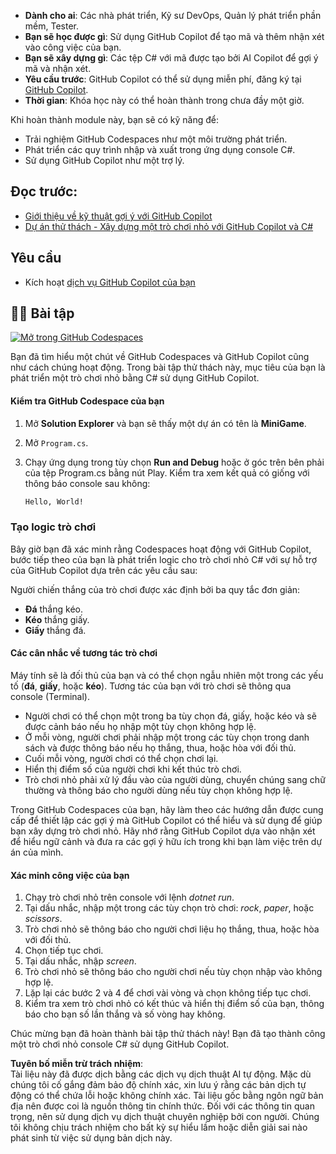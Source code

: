 - **Dành cho ai**: Các nhà phát triển, Kỹ sư DevOps, Quản lý phát triển phần mềm, Tester.
- **Bạn sẽ học được gì**: Sử dụng GitHub Copilot để tạo mã và thêm nhận xét vào công việc của bạn.
- **Bạn sẽ xây dựng gì**: Các tệp C# với mã được tạo bởi AI Copilot để gợi ý mã và nhận xét.
- **Yêu cầu trước**: GitHub Copilot có thể sử dụng miễn phí, đăng ký tại [GitHub Copilot](https://gh.io/copilot).
- **Thời gian**: Khóa học này có thể hoàn thành trong chưa đầy một giờ.

Khi hoàn thành module này, bạn sẽ có kỹ năng để:

- Trải nghiệm GitHub Codespaces như một môi trường phát triển.
- Phát triển các quy trình nhập và xuất trong ứng dụng console C#.
- Sử dụng GitHub Copilot như một trợ lý.

## Đọc trước:
- [Giới thiệu về kỹ thuật gợi ý với GitHub Copilot](https://learn.microsoft.com/training/modules/introduction-prompt-engineering-with-github-copilot/)
- [Dự án thử thách - Xây dựng một trò chơi nhỏ với GitHub Copilot và C#](https://learn.microsoft.com/training/modules/challenge-project-create-mini-game-with-copilot-dotnet/)

## Yêu cầu

- Kích hoạt [dịch vụ GitHub Copilot của bạn](https://github.com/github-copilot/signup)

## 💪🏽 Bài tập

[![Mở trong GitHub Codespaces](https://github.com/codespaces/badge.svg)](https://codespaces.new/microsoft/mastering-github-copilot-for-dotnet-csharp-developers?devcontainer_path=.devcontainer%2Fmini-game%2Fdevcontainer.json)

Bạn đã tìm hiểu một chút về GitHub Codespaces và GitHub Copilot cũng như cách chúng hoạt động. Trong bài tập thử thách này, mục tiêu của bạn là phát triển một trò chơi nhỏ bằng C# sử dụng GitHub Copilot.

#### Kiểm tra GitHub Codespace của bạn

1. Mở **Solution Explorer** và bạn sẽ thấy một dự án có tên là **MiniGame**.
1. Mở `Program.cs`.

1. Chạy ứng dụng trong tùy chọn **Run and Debug** hoặc ở góc trên bên phải của tệp Program.cs bằng nút Play. Kiểm tra xem kết quả có giống với thông báo console sau không:

   ```bash
   Hello, World!
   ```
   
### Tạo logic trò chơi

Bây giờ bạn đã xác minh rằng Codespaces hoạt động với GitHub Copilot, bước tiếp theo của bạn là phát triển logic cho trò chơi nhỏ C# với sự hỗ trợ của GitHub Copilot dựa trên các yêu cầu sau:

Người chiến thắng của trò chơi được xác định bởi ba quy tắc đơn giản:

- **Đá** thắng kéo.
- **Kéo** thắng giấy.
- **Giấy** thắng đá.

#### Các cân nhắc về tương tác trò chơi

Máy tính sẽ là đối thủ của bạn và có thể chọn ngẫu nhiên một trong các yếu tố (**đá**, **giấy**, hoặc **kéo**). Tương tác của bạn với trò chơi sẽ thông qua console (Terminal).

- Người chơi có thể chọn một trong ba tùy chọn đá, giấy, hoặc kéo và sẽ được cảnh báo nếu họ nhập một tùy chọn không hợp lệ.
- Ở mỗi vòng, người chơi phải nhập một trong các tùy chọn trong danh sách và được thông báo nếu họ thắng, thua, hoặc hòa với đối thủ.
- Cuối mỗi vòng, người chơi có thể chọn chơi lại.
- Hiển thị điểm số của người chơi khi kết thúc trò chơi.
- Trò chơi nhỏ phải xử lý đầu vào của người dùng, chuyển chúng sang chữ thường và thông báo cho người dùng nếu tùy chọn không hợp lệ.

Trong GitHub Codespaces của bạn, hãy làm theo các hướng dẫn được cung cấp để thiết lập các gợi ý mà GitHub Copilot có thể hiểu và sử dụng để giúp bạn xây dựng trò chơi nhỏ. Hãy nhớ rằng GitHub Copilot dựa vào nhận xét để hiểu ngữ cảnh và đưa ra các gợi ý hữu ích trong khi bạn làm việc trên dự án của mình.

#### Xác minh công việc của bạn

1. Chạy trò chơi nhỏ trên console với lệnh *dotnet run*.
2. Tại dấu nhắc, nhập một trong các tùy chọn trò chơi: *rock*, *paper*, hoặc *scissors*.
3. Trò chơi nhỏ sẽ thông báo cho người chơi liệu họ thắng, thua, hoặc hòa với đối thủ.
4. Chọn tiếp tục chơi.
5. Tại dấu nhắc, nhập *screen*.
6. Trò chơi nhỏ sẽ thông báo cho người chơi nếu tùy chọn nhập vào không hợp lệ.
7. Lặp lại các bước 2 và 4 để chơi vài vòng và chọn không tiếp tục chơi.
8. Kiểm tra xem trò chơi nhỏ có kết thúc và hiển thị điểm số của bạn, thông báo cho bạn số lần thắng và số vòng hay không.

Chúc mừng bạn đã hoàn thành bài tập thử thách này! Bạn đã tạo thành công một trò chơi nhỏ console C# sử dụng GitHub Copilot.

**Tuyên bố miễn trừ trách nhiệm**:  
Tài liệu này đã được dịch bằng các dịch vụ dịch thuật AI tự động. Mặc dù chúng tôi cố gắng đảm bảo độ chính xác, xin lưu ý rằng các bản dịch tự động có thể chứa lỗi hoặc không chính xác. Tài liệu gốc bằng ngôn ngữ bản địa nên được coi là nguồn thông tin chính thức. Đối với các thông tin quan trọng, nên sử dụng dịch vụ dịch thuật chuyên nghiệp bởi con người. Chúng tôi không chịu trách nhiệm cho bất kỳ sự hiểu lầm hoặc diễn giải sai nào phát sinh từ việc sử dụng bản dịch này.